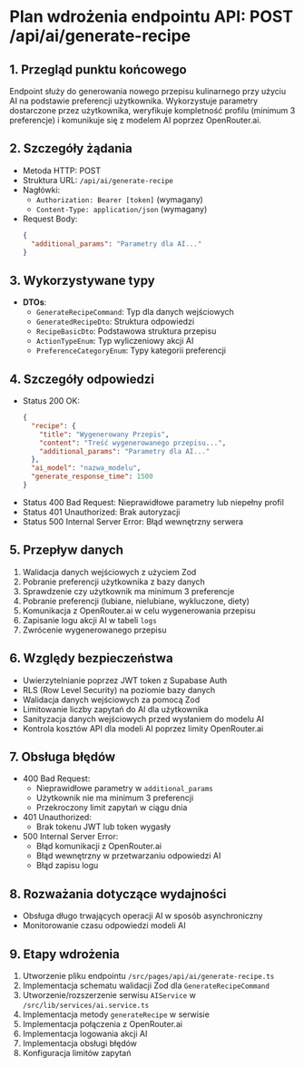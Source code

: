 # Plan wdrożenia endpointu API: POST /api/ai/generate-recipe

## 1. Przegląd punktu końcowego
Endpoint służy do generowania nowego przepisu kulinarnego przy użyciu AI na podstawie preferencji użytkownika. Wykorzystuje parametry dostarczone przez użytkownika, weryfikuje kompletność profilu (minimum 3 preferencje) i komunikuje się z modelem AI poprzez OpenRouter.ai.

## 2. Szczegóły żądania
- Metoda HTTP: POST
- Struktura URL: `/api/ai/generate-recipe`
- Nagłówki:
  - `Authorization: Bearer [token]` (wymagany)
  - `Content-Type: application/json` (wymagany)
- Request Body:
  ```json
  {
    "additional_params": "Parametry dla AI..."
  }
  ```

## 3. Wykorzystywane typy
- **DTOs**:
  - `GenerateRecipeCommand`: Typ dla danych wejściowych
  - `GeneratedRecipeDto`: Struktura odpowiedzi
  - `RecipeBasicDto`: Podstawowa struktura przepisu
  - `ActionTypeEnum`: Typ wyliczeniowy akcji AI
  - `PreferenceCategoryEnum`: Typy kategorii preferencji

## 4. Szczegóły odpowiedzi
- Status 200 OK:
  ```json
  {
    "recipe": {
      "title": "Wygenerowany Przepis",
      "content": "Treść wygenerowanego przepisu...",
      "additional_params": "Parametry dla AI..."
    },
    "ai_model": "nazwa_modelu",
    "generate_response_time": 1500
  }
  ```
- Status 400 Bad Request: Nieprawidłowe parametry lub niepełny profil
- Status 401 Unauthorized: Brak autoryzacji
- Status 500 Internal Server Error: Błąd wewnętrzny serwera

## 5. Przepływ danych
1. Walidacja danych wejściowych z użyciem Zod
2. Pobranie preferencji użytkownika z bazy danych
3. Sprawdzenie czy użytkownik ma minimum 3 preferencje
4. Pobranie preferencji (lubiane, nielubiane, wykluczone, diety)
5. Komunikacja z OpenRouter.ai w celu wygenerowania przepisu
6. Zapisanie logu akcji AI w tabeli `logs`
7. Zwrócenie wygenerowanego przepisu

## 6. Względy bezpieczeństwa
- Uwierzytelnianie poprzez JWT token z Supabase Auth
- RLS (Row Level Security) na poziomie bazy danych
- Walidacja danych wejściowych za pomocą Zod
- Limitowanie liczby zapytań do AI dla użytkownika
- Sanityzacja danych wejściowych przed wysłaniem do modelu AI
- Kontrola kosztów API dla modeli AI poprzez limity OpenRouter.ai

## 7. Obsługa błędów
- 400 Bad Request:
  - Nieprawidłowe parametry w `additional_params`
  - Użytkownik nie ma minimum 3 preferencji
  - Przekroczony limit zapytań w ciągu dnia
- 401 Unauthorized:
  - Brak tokenu JWT lub token wygasły
- 500 Internal Server Error:
  - Błąd komunikacji z OpenRouter.ai
  - Błąd wewnętrzny w przetwarzaniu odpowiedzi AI
  - Błąd zapisu logu

## 8. Rozważania dotyczące wydajności
- Obsługa długo trwających operacji AI w sposób asynchroniczny
- Monitorowanie czasu odpowiedzi modeli AI

## 9. Etapy wdrożenia
1. Utworzenie pliku endpointu `/src/pages/api/ai/generate-recipe.ts`
2. Implementacja schematu walidacji Zod dla `GenerateRecipeCommand`
3. Utworzenie/rozszerzenie serwisu `AIService` w `/src/lib/services/ai.service.ts`
4. Implementacja metody `generateRecipe` w serwisie
5. Implementacja połączenia z OpenRouter.ai
6. Implementacja logowania akcji AI
7. Implementacja obsługi błędów
8. Konfiguracja limitów zapytań